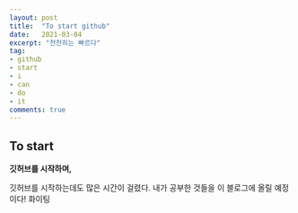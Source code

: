 ```yaml
---
layout: post
title:  "To start github"
date:   2021-03-04
excerpt: "천천히는 빠르다"
tag:
- github
- start
- i
- can
- do
- it
comments: true
---
```


## To start

**깃허브를 시작하며,**

깃허브를 시작하는데도 많은 시간이 걸렸다.
내가 공부한 것들을 이 블로그에 올릴 예정이다! 화이팅

